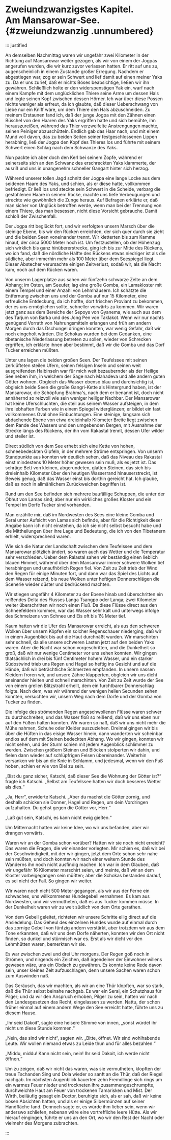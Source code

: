 # Zweiundzwanzigstes Kapitel.<br />**Am Mansarowar-See.** {#zweiundzwanzig .unnumbered}

::: justified

An demselben Nachmittag waren wir ungefähr zwei Kilometer in der Richtung auf
Mansarowar weiter gezogen, als wir von einem der Jogpas angerufen wurden, die
wir kurz zuvor verlassen hatten. Er ritt auf uns zu, augenscheinlich in einem
Zustande großer Erregung. Nachdem er abgestiegen war, zog er sein Schwert und
lief damit auf einen meiner Yaks zu. Da er uns zurief, daß er nichts Böses
beabsichtige, ließen wir ihn gewähren. Schließlich holte er den widerspenstigen
Yak ein, warf nach einem Kampfe mit dem unglücklichen Thiere seine Arme um
dessen Hals und legte seinen Kopf zwischen dessen Hörner. Ich war über diese
Possen nichts weniger als erfreut, da ich glaubte, daß dieser Ueberschwang von
Liebe nur ein Kniff wäre, um dem Thiere den Hals abzuschneiden. Zu meinem
Erstaunen fand ich, daß der junge Jogpa mit den Zähnen einen Büschel von den
Haaren des Yaks ergriffen hatte und sich bemühte, ihn herauszureißen, während
das Thier verzweifelte Anstrengungen machte, seinen Peiniger abzuschütteln.
Endlich gab das Haar nach, und mit einem Mund voll davon, das zu beiden Seiten
seiner festgeschlossenen Lippen herabhing, ließ der Jogpa den Kopf des Thieres
los und führte mit seinem Schwert einen Schlag nach dem Schwanze des Yaks.

Nun packte ich aber doch den Kerl bei seinem Zopfe, während er seinerseits sich
an den Schwanz des erschreckten Yaks klammerte, der ausriß und uns in unangenehm
schneller Gangart hinter sich herzog.

Während unserer tollen Jagd schnitt der Jogpa eine lange Locke aus dem seidenen
Haare des Yaks, und schien, als er diese hatte, vollkommen befriedigt. Er ließ
los und steckte sein Schwert in die Scheide, verbarg die gestohlenen Haare in
seinem Rocke, machte uns tiefe Verbeugungen und streckte wie gewöhnlich die
Zunge heraus. Auf Befragen erklärte er, daß man sicher von Unglück betroffen
werde, wenn man bei der Trennung von einem Thiere, das man besessen, nicht diese
Vorsicht gebrauche. Damit schloß der Zwischenfall.

Der Jogpa ritt beglückt fort, und wir verfolgten unsern Marsch über die steinige
Ebene, bis wir den Rücken erreichten, der sich quer durch sie zieht und die
beiden Seen voneinander trennt. Wir kletterten bis zum Kamme hinauf, der circa
5000 Meter hoch ist. Um festzustellen, ob der Höhenzug sich wirklich bis ganz
hinübererstrecke, ging ich bis zur Mitte des Rückens, wo ich fand, daß die
nördliche Hälfte des Rückens etwas niedriger ist als die südliche, aber immerhin
mehr als 100 Meter über dem Seespiegel liegt. Dieser Abstecher verursachte
einigen Zeitverlust, sodaß wir, als die Nacht kam, noch auf dem Rücken waren.

Von unserm Lagerplatze aus sahen wir fünfzehn schwarze Zelte an dem Abhang; im
Osten, am Seeufer, lag eine große Gomba, ein Lamakloster mit einem Tempel und
einer Anzahl von Lehmhäusern. Ich schätzte die Entfernung zwischen uns und der
Gomba auf nur 15 Kilometer, eine erfreuliche Entdeckung, da ich hoffte, dort
frischen Proviant zu bekommen, der es uns ermöglichen sollte, schneller vorwärts
zu kommen. Wir waren jetzt ganz aus dem Bereiche der Sepoys von Gyanema, wie
auch aus dem des Tarjum von Barka und des Jong Pen von Taklakot. Wenn wir nur
nachts genügend Vorrath von Nahrungsmitteln erlangen und früh am andern Morgen
durch das Dschungel dringen konnten, war wenig Gefahr, daß wir noch eingeholt
würden. Die Schokas wurden bei dem Gedanken, eine tibetanische Niederlassung
betreten zu sollen, wieder von Schrecken ergriffen, ich erklärte ihnen aber
bestimmt, daß wir die Gomba und das Dorf Tucker erreichen müßten.

Unter uns lagen die beiden großen Seen. Der Teufelssee mit seinen zerklüfteten
steilen Ufern, seinen felsigen Inseln und seinen weit ausgreifenden Halbinseln
war für mich weit bezaubernder als der Heilige See neben ihm, in welchem der
Sage nach Mahadeva und alle andern guten Götter wohnen. Obgleich das Wasser
ebenso blau und durchsichtig ist, obgleich beide Seen die große Gangri-Kette als
Hintergrund haben, ist der Mansarowar, die Schöpfung Brahma's, nach dem er
benannt ist, doch nicht annähernd so reizvoll wie sein weniger heiliger Nachbar.
Der Mansarowar hat keine Uferschluchten, die steil aus seinem Wasser aufsteigen,
in dem ihre lebhaften Farben wie in einem Spiegel widerglänzen; er bildet ein
fast vollkommenes Oval ohne Einbuchtungen. Eine steinige, langsam sich
abdachende Ebene von etwa dreieinhalb Kilometer Breite liegt zwischen dem Rande
des Wassers und den umgebenden Bergen, mit Ausnahme der Strecke längs des
Rückens, der ihn vom Rakastal trennt, dessen Ufer wilder und steiler ist.

Direct südlich von dem See erhebt sich eine Kette von hohen, schneebedeckten
Gipfeln, in der mehrere Ströme entspringen. Von unserm Standpunkte aus konnten
wir deutlich sehen, daß das Niveau des Rakastal einst mindestens 10 Meter höher
gewesen sein muß, als es jetzt ist. Das schräge Bett von kleinen, abgerundeten,
glatten Steinen, das sich bis dreieinhalb Kilometer über den heutigen Wasserrand
hinauserstreckt, ist Beweis genug, daß das Wasser einst bis dorthin gereicht
hat. Ich glaube, daß es noch in allmählichem Zurückweichen begriffen ist.

Rund um den See befinden sich mehrere baufällige Schuppen, die unter der Obhut
von Lamas sind; aber nur ein wirkliches großes Kloster und ein Tempel im Dorfe
Tucker sind vorhanden.

Man erzählte mir, daß im Nordwesten des Sees eine kleine Gomba und Serai unter
Aufsicht von Lamas sich befinde, aber für die Richtigkeit dieser Angabe kann ich
nicht einstehen, da ich sie nicht selbst besucht habe und die Mittheilungen über
ihre Lage und Bedeutung, die ich von den Tibetanern erhielt, widersprechend
waren.

Wie sich die Natur der Landschaft zwischen dem Teufelssee und dem Mansarowar
plötzlich ändert, so waren auch das Wetter und die Temperatur sehr verschieden.
Ueber dem Ralastal sahen wir beständig einen lieblich blauen Himmel, während
über dem Mansarowar immer schwere Wolken tief herabhingen und unaufhörlich Regen
fiel. Von Zeit zu Zeit trieb der Wind den Regen für einige Minuten fort, und
dann war das Spiel des Lichts auf dem Wasser reizend, bis neue Wolken unter
heftigen Donnerschlägen die Scenerie wieder düster und bedrückend machten.

Wir stiegen ungefähr 4 Kilometer zu der Ebene hinab und überschritten ein
reißendes Delta des Flusses Langa Tsangpo oder Langa; zwei Kilometer weiter
überschritten wir noch einen Fluß. Da diese Flüsse direct aus den Schneefeldern
kommen, war das Wasser sehr kalt und unterwegs infolge des Schmelzens von Schnee
und Eis oft bis 1½ Meter tief.

Kaum hatten wir die Ufer des Mansarowar erreicht, als aus den schweren Wolken
über unsern Köpfen ein solcher Regenschauer niederging, daß wir in einem
Augenblick bis auf die Haut durchnäßt wurden. Wir marschirten sehr schnell, da
alle unsere schweren Lasten jetzt auf den beiden Yaks waren. Aber die Nacht war
schon vorgeschritten, und die Dunkelheit so groß, daß wir nur wenige Centimeter
vor uns sehen konnten. Wir gingen thatsächlich in drei bis fünf Centimeter hohem
Wasser, und ein starker Südostwind trieb uns Regen und Hagel so heftig ins
Gesicht und auf die Hände, daß wir beträchtliche Schmerzen empfanden. In unsern
nassen Kleidern froren wir, und unsere Zähne klapperten, obgleich wir uns dicht
aneinander hielten und schnell marschirten. Von Zeit zu Zeit wurde der See von
einem grellen Blitzstrahl erhellt, dem ein furchtbarer Donnerschlag folgte. Nach
dem, was wir während der wenigen hellen Secunden sehen konnten, versuchten wir,
unsern Weg nach dem Dorfe und der Gomba von Tucker zu finden.

Die infolge des strömenden Regen angeschwollenen Flüsse waren schwer zu
durchschreiten, und das Wasser floß so reißend, daß wir uns eben nur auf den
Füßen halten konnten. Wir waren so naß, daß wir uns nicht mehr die Mühe nahmen,
Schuhe oder Kleider auszuziehen. Dreimal gingen wir bis über die Hüften in das
eisige Wasser hinein, dann wanderten wir scheinbar endlos auf dem mit Steinen
bedeckten Abhang. Wo wir gingen, konnten wir nicht sehen, und der Sturm schien
mit jedem Augenblick schlimmer zu werden. Zwischen größern Steinen und Blöcken
stolperten wir dahin, und fielen dann wieder auf schlüpfrigen Felsen
übereinander. Weiterhin versanken wir bis an die Knie in Schlamm, und jedesmal,
wenn wir den Fuß hoben, schien er wie von Blei zu sein.

„Bist du ganz sicher, Katschi, daß dieser See die Wohnung der Götter ist?“
fragte ich Katschi. „Selbst am Teufelssee hatten wir doch besseres Wetter als
dies.“

„Ja, Herr“, erwiderte Katschi. „Aber du machst die Götter zornig, und deshalb
schicken sie Donner, Hagel und Regen, um dein Vordringen aufzuhalten. Du gehst
gegen die Götter vor, Herr.“

„Laß gut sein, Katschi, es kann nicht ewig gießen.“

Um Mitternacht hatten wir keine Idee, wo wir uns befanden, aber wir drangen
vorwärts.

Waren wir an der Gomba schon vorüber? Hatten wir sie noch nicht erreicht? Das
waren die Fragen, die wir einander vorlegten. Mir schien es, daß wir bei der
Geschwindigkeit, mit der wir gingen, jetzt dem Orte schon sehr nahe sein müßten,
und doch konnten wir nach einer weitern Stunde des Wanderns ihn noch nicht
ausfindig machen. Ich war in dem Glauben, daß wir ungefähr 16 Kilometer
marschirt seien, und meinte, daß wir an dem Kloster vorbeigegangen
sein müßten; aber die Schokas bestanden darauf, es sei nicht der Fall.
So gingen wir weiter.

Wir waren noch nicht 500 Meter gegangen, als wir aus der Ferne ein schwaches,
uns willkommenes Hundegebell vernahmen. Es kam aus Nordwesten, und wir
vermutheten, daß es aus Tucker kommen müsse. In der Dunkelheit waren wir zu weit
südlich von dem Orte gerathen.

Von dem Gebell geleitet, richteten wir unsere Schritte eilig direct auf die
Ansiedelung. Das Geheul des einzelnen Hundes wurde auf einmal durch das zornige
Gebell von fünfzig andern verstärkt, aber trotzdem wir aus dem Tone erkannten,
daß wir uns dem Dorfe näherten, konnten wir den Ort nicht finden, so dunkel und
stürmisch war es. Erst als wir dicht vor den Lehmhütten waren, bemerkten wir
sie.

Es war zwischen zwei und drei Uhr morgens. Der Regen goß noch in Strömen, und
nirgends ein Zeichen, daß irgendeiner der Einwohner willens gewesen wäre, uns
ein Obdach zu gewähren. Es konnte keine Rede davon sein, unser kleines Zelt
aufzuschlagen, denn unsere Sachen waren schon zum Auswinden naß.

Das Geräusch, das wir machten, als wir an eine Thür klopften, war so stark, daß
die Thür selbst beinahe nachgab. Es war ein Serai, ein Schutzhaus für Pilger;
und da wir den Anspruch erhoben, Pilger zu sein, hatten wir nach den
Landesgesetzen das Recht, eingelassen zu werden. Nattu, der schon früher einmal
auf einem andern Wege den See erreicht hatte, führte uns zu diesem Hause.

„Ihr seid Dakoit“, sagte eine heisere Stimme von innen, „sonst würdet ihr nicht
um diese Stunde kommen.“

„Nein, das sind wir nicht“, sagten wir. „Bitte, öffnet. Wir sind wohlhabende
Leute. Wir wollen niemand etwas zu Leide thun und für alles bezahlen.“

„Middu, middu! Kann nicht sein, nein! Ihr seid Dakoit, ich werde nicht öffnen.“

Um zu zeigen, daß wir nicht das waren, was sie vermutheten, klopften der treue
Tschanden Sing und Dola wieder so sanft an die Thür, daß der Riegel nachgab. Im
nächsten Augenblick kauerten zehn Fremdlinge sich rings um ein warmes Feuer
nieder und trockneten ihre zusammengeschrumpfte, durchweichte Haut am Feuer von
trockenen Tamarisken und Mist. Der Wirth, beiläufig gesagt ein Doctor, beruhigte
sich, als er sah, daß wir keine bösen Absichten hatten, und als er einige
Silbermünzen auf seiner Handfläche fand. Dennoch sagte er, es würde ihm lieber
sein, wenn wir anderswo schliefen, nebenan wäre eine vortreffliche leere Hütte.
Als wir hierauf eingingen, führte er uns an den Ort, wo wir den Rest der Nacht
oder vielmehr des Morgens zubrachten.

:::

